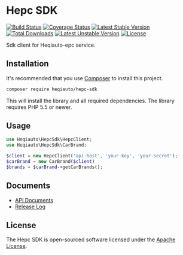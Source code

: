 Hepc SDK
========
[![Build Status](https://travis-ci.org/Heqiauto/hepc-sdk.svg)](https://travis-ci.org/Heqiauto/hepc-sdk)
[![Coverage Status](https://coveralls.io/repos/github/Heqiauto/hepc-sdk/badge.svg?branch=master)](https://coveralls.io/github/Heqiauto/hepc-sdk?branch=master)
[![Latest Stable Version](https://poser.pugx.org/Heqiauto/hepc-sdk/v/stable.svg)](https://packagist.org/packages/Heqiauto/hepc-sdk) 
[![Total Downloads](https://poser.pugx.org/Heqiauto/hepc-sdk/downloads.svg)](https://packagist.org/packages/Heqiauto/hepc-sdk) 
[![Latest Unstable Version](https://poser.pugx.org/Heqiauto/hepc-sdk/v/unstable.svg)](https://packagist.org/packages/Heqiauto/hepc-sdk) 
[![License](https://poser.pugx.org/Heqiauto/hepc-sdk/license.svg)](https://packagist.org/packages/Heqiauto/hepc-sdk)

Sdk client for Heqiauto-epc service.

Installation
------------
It's recommended that you use [Composer](https://getcomposer.org/) to install this project.

```bash
composer require heqiauto/hepc-sdk
```

This will install the library and all required dependencies. The library requires PHP 5.5 or newer.

Usage
-----

```php
use Heqiauto\HepcSdk\HepcClient;
use Heqiauto\HepcSdk\CarBrand;

$client = new HepcClient('api-host', 'your-key', 'your-secret');
$carBrand = new CarBrand($client)
$brands = $carBrand->getCarBrands();
```

Documents
----------

+ [API Documents](doc/README.md)
+ [Release Log](RELEASE.md)

License
-------
The Hepc SDK is open-sourced software licensed under the [Apache License](https://opensource.org/licenses/Apache-2.0).

